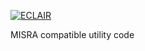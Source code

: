 [![ECLAIR](https://eclairit.com:3787/fs/home/github/public/etrian-dev/IMUtility/last_main/PROJECT.ecdf/badge.svg)](https://eclairit.com:3787/fs/home/github/public/etrian-dev/IMUtility/last_main/PROJECT.ecd)

MISRA compatible utility code
